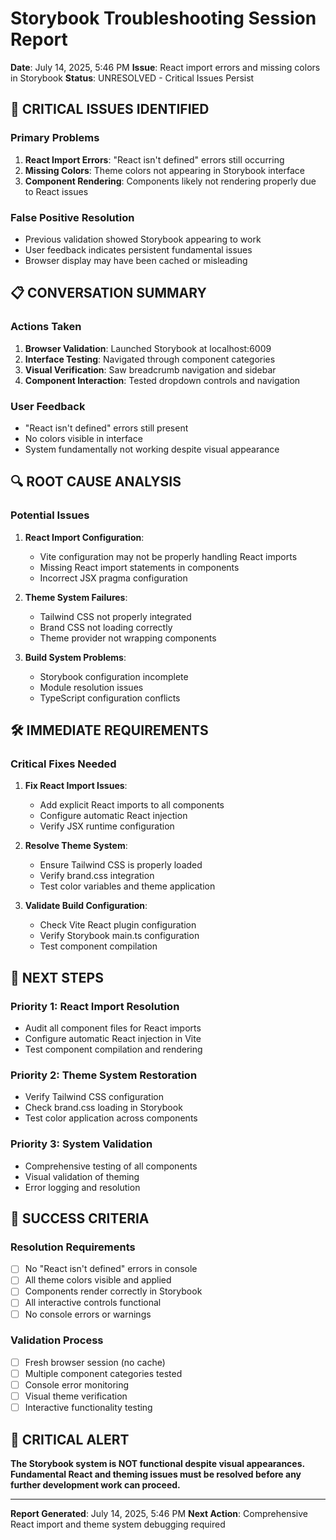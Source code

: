 # Storybook Troubleshooting Session Report

**Date**: July 14, 2025, 5:46 PM
**Issue**: React import errors and missing colors in Storybook
**Status**: UNRESOLVED - Critical Issues Persist

## 🚨 **CRITICAL ISSUES IDENTIFIED**

### **Primary Problems**
1. **React Import Errors**: "React isn't defined" errors still occurring
2. **Missing Colors**: Theme colors not appearing in Storybook interface
3. **Component Rendering**: Components likely not rendering properly due to React issues

### **False Positive Resolution**
- Previous validation showed Storybook appearing to work
- User feedback indicates persistent fundamental issues
- Browser display may have been cached or misleading

## 📋 **CONVERSATION SUMMARY**

### **Actions Taken**
1. **Browser Validation**: Launched Storybook at localhost:6009
2. **Interface Testing**: Navigated through component categories
3. **Visual Verification**: Saw breadcrumb navigation and sidebar
4. **Component Interaction**: Tested dropdown controls and navigation

### **User Feedback**
- "React isn't defined" errors still present
- No colors visible in interface
- System fundamentally not working despite visual appearance

## 🔍 **ROOT CAUSE ANALYSIS**

### **Potential Issues**
1. **React Import Configuration**:
   - Vite configuration may not be properly handling React imports
   - Missing React import statements in components
   - Incorrect JSX pragma configuration

2. **Theme System Failures**:
   - Tailwind CSS not properly integrated
   - Brand CSS not loading correctly
   - Theme provider not wrapping components

3. **Build System Problems**:
   - Storybook configuration incomplete
   - Module resolution issues
   - TypeScript configuration conflicts

## 🛠️ **IMMEDIATE REQUIREMENTS**

### **Critical Fixes Needed**
1. **Fix React Import Issues**:
   - Add explicit React imports to all components
   - Configure automatic React injection
   - Verify JSX runtime configuration

2. **Resolve Theme System**:
   - Ensure Tailwind CSS is properly loaded
   - Verify brand.css integration
   - Test color variables and theme application

3. **Validate Build Configuration**:
   - Check Vite React plugin configuration
   - Verify Storybook main.ts configuration
   - Test component compilation

## 📝 **NEXT STEPS**

### **Priority 1: React Import Resolution**
- Audit all component files for React imports
- Configure automatic React injection in Vite
- Test component compilation and rendering

### **Priority 2: Theme System Restoration**
- Verify Tailwind CSS configuration
- Check brand.css loading in Storybook
- Test color application across components

### **Priority 3: System Validation**
- Comprehensive testing of all components
- Visual validation of theming
- Error logging and resolution

## 🎯 **SUCCESS CRITERIA**

### **Resolution Requirements**
- [ ] No "React isn't defined" errors in console
- [ ] All theme colors visible and applied
- [ ] Components render correctly in Storybook
- [ ] All interactive controls functional
- [ ] No console errors or warnings

### **Validation Process**
- [ ] Fresh browser session (no cache)
- [ ] Multiple component categories tested
- [ ] Console error monitoring
- [ ] Visual theme verification
- [ ] Interactive functionality testing

## 🚨 **CRITICAL ALERT**

**The Storybook system is NOT functional despite visual appearances. Fundamental React and theming issues must be resolved before any further development work can proceed.**

---

**Report Generated**: July 14, 2025, 5:46 PM
**Next Action**: Comprehensive React import and theme system debugging required
